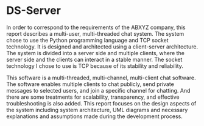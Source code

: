 # DS-Server

In order to correspond to the requirements of the ABXYZ company, this report describes a multi-user, multi-threaded chat system. The system chose to use the Python programming language and TCP socket technology. It is designed and architected using a client-server architecture. The system is divided into a server side and multiple clients, where the server side and the clients can interact in a stable manner. The socket technology I chose to use is TCP because of its stability and reliability.

This software is a multi-threaded, multi-channel, multi-client chat software. The software enables multiple clients to chat publicly, send private messages to selected users, and join a specific channel for chatting. And there are some treatments for scalability, transparency, and effective troubleshooting is also added. This report focuses on the design aspects of the system including system architecture, UML diagrams and necessary explanations and assumptions made during the development process.

